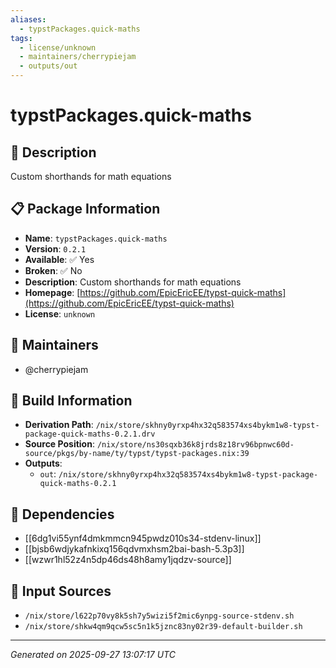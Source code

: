 ```yaml
---
aliases:
  - typstPackages.quick-maths
tags:
  - license/unknown
  - maintainers/cherrypiejam
  - outputs/out
---
```


# typstPackages.quick-maths

## 📝 Description

Custom shorthands for math equations

## 📋 Package Information

- **Name**: `typstPackages.quick-maths`
- **Version**: `0.2.1`
- **Available**: ✅ Yes
- **Broken**: ✅ No
- **Description**: Custom shorthands for math equations
- **Homepage**: [https://github.com/EpicEricEE/typst-quick-maths](https://github.com/EpicEricEE/typst-quick-maths)
- **License**: `unknown`
## 👥 Maintainers

- @cherrypiejam


## 🔧 Build Information

- **Derivation Path**: `/nix/store/skhny0yrxp4hx32q583574xs4bykm1w8-typst-package-quick-maths-0.2.1.drv`
- **Source Position**: `/nix/store/ns30sqxb36k8jrds8z18rv96bpnwc60d-source/pkgs/by-name/ty/typst/typst-packages.nix:39`
- **Outputs**:
  - `out`:  `/nix/store/skhny0yrxp4hx32q583574xs4bykm1w8-typst-package-quick-maths-0.2.1`

## 🔗 Dependencies

- [[6dg1vi55ynf4dmkmmcn945pwdz010s34-stdenv-linux]]
- [[bjsb6wdjykafnkixq156qdvmxhsm2bai-bash-5.3p3]]
- [[wzwr1hl52z4n5dp46ds48h8amy1jqdzv-source]]

## 📁 Input Sources

- `/nix/store/l622p70vy8k5sh7y5wizi5f2mic6ynpg-source-stdenv.sh`
- `/nix/store/shkw4qm9qcw5sc5n1k5jznc83ny02r39-default-builder.sh`

---
*Generated on 2025-09-27 13:07:17 UTC*
